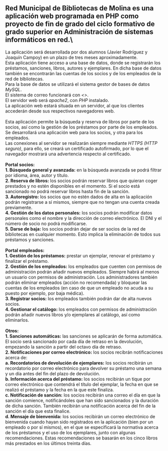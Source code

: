 ## **Red Municipal de Bibliotecas de Molina** es una aplicación web programada en PHP como proyecto de fin de grado del ciclo formativo de grado superior en Administración de sistemas informáticos en red.\
La aplicación será desarrollada por dos alumnos (Javier Rodríguez y Joaquín Campoy) en un plazo de tres meses aproximadamente.\
Esta aplicación tiene acceso a una base de datos, donde se registrarán los préstamos, sanciones, libros, autores y ejemplares. En dicha base de datos también se encontrarán las cuentas de los socios y de los empleados de la red de blbliotecas.\
Para la base de datos se utilizará el sistema gestor de bases de datos _MySQL_.\
El sistema de correo funcionará con _<<SERVIDOR>>_.\
El servidor web será _apache2_, con _PHP_ instalado.\
La aplicación web estará situada en un servidor, al que los clientes accederán desde sus respectivos navegadores web.\
\
Esta aplicación permite la búsqueda y reserva de libros por parte de los socios, así como la gestión de los préstamos por parte de los empleados. Se desarrollará una aplicación web para los socios, y otra para los empleados.\
Las conexiones al servidor se realizarán siempre mediante _HTTPS (HTTP seguro)_, para ello, se creará un certificado autofirmado, por lo que el navegador mostrará una advertencia respecto al certificado.\
\
**Portal socios:**\
    **1. Búsqueda general y avanzada:** en la búsqueda avanzada se podrá filtrar por idioma, área, autor y título.\
    **2. Reserva de libros:** los socios podrán reservar libros que quieran coger prestados y no estén disponibles en el momento. Si el socio está sancionado no podrá reservar libros hasta fin de la sanción.\
    **3. Autoregistro:** los socios que no estén dados de alta en la aplicación podrán registrarse a sí mismos, siempre que no tengan una cuenta creada previamente.\
    **4. Gestión de los datos personales:** los socios podrán modificar datos personales como el nombre y la dirección de correo electrónico. El DNI y el número de socio no podrá modificarse.\
    **5. Darse de baja:** los socios podrán dejar de ser socios de la red de bibliotecas en cualquier momento. Esto implica la eliminación de todos sus préstamos y sanciones.\
\
**Portal empleados:**\
    **1. Gestión de los préstamos:** prestar un ejemplar, renovar el préstamo y finalizar el préstamo.\
    **2. Gestión de los empleados:** los empleados que cuenten con permisos de administración podrán añadir nuevos empleados. Siempre habrá al menos un usuario con permisos de administración. Los administradores también podrán eliminar empleados (acción no recomendada) y bloquear las cuentas de los empleados (en caso de que un empleado no acuda a su puesto por ejemplo, por baja médica).\
    **3. Registrar socios:** los empleados también podrán dar de alta nuevos socios.\
    **4. Gestionar el catálogo:** los empleados con permisos de administración podrán añadir nuevos libros y/o ejemplares al catálogo, así como eliminarlos.\
\
**Otros:**\
    **1. Sanciones automáticas:** las sanciones se aplicarán de forma automática. El socio será sancionado por cada día de retraso en la devolución, empezando la sanción a partir del octavo día de retraso.\
    **2. Notificaciones por correo electrónico:** los socios recibrán notificaciones acerca de:\
        **a. Recordatorios de devolución de ejemplares:** los socios recibirán un recordatorio por correo electrónico para devolver su préstamo una semana y un día antes del fin del plazo de devolución.\
        **b. Información acerca del préstamo:** los socios recibirán un tique por correo electrónico que contendrá el título del ejemplar, la fecha en que se realizó el préstamo y la fecha en la que este finaliza.\
        **c. Notificación de sanción:** los socios recibirán una correo el día en que la sanción comience, notificándoles que han sido sancionados y la duración de dicha sanción. También recibirán una notificación acerca del fin de la sanción el día que esta finalice.\
        **d. Mensaje de bienvenida:** los socios recibirán un correo electrónico de bienvenida cuando hayan sido registrados en la aplicación (bien por un empleado o por sí mismos), en el que se especificará la normativa acerca de los préstamos y el uso de los ejemplares, junto con algunas recomendaciones. Estas recomendaciones se basarán en los cinco libros más prestados en los últimos treinta días.
